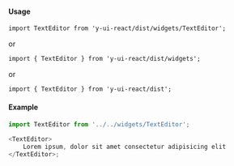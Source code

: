 #### Usage

```markdown
import TextEditor from 'y-ui-react/dist/widgets/TextEditor';
```

or

```markdown
import { TextEditor } from 'y-ui-react/dist/widgets';
```

or

```markdown
import { TextEditor } from 'y-ui-react/dist';
```

#### Example

```js
import TextEditor from '../../widgets/TextEditor';

<TextEditor>
	Lorem ipsum, dolor sit amet consectetur adipisicing elit
</TextEditor>;
```
